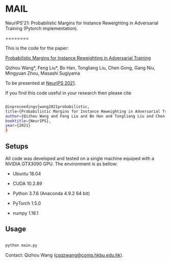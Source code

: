 # MAIL

NeurIPS'21: Probabilistic Margins for Instance Reweighting in Adversarial Training (Pytorch implementation).

========

This is the code for the paper:

[Probabilistic Margins for Instance Reweighting in Adversarial Training](https://arxiv.org/pdf/2106.07904.pdf)

Qizhou Wang*, Feng Liu*, Bo Han, Tongliang Liu, Chen Gong, Gang Niu, Mingyuan Zhou, Masashi Sugiyama

To be presented at [NeurIPS 2021](https://nips.cc/Conferences/2021/).

  

If you find this code useful in your research then please cite

```bash

@inproceedings{wang2021probabilistic,
title={Probabilistic Margins for Instance Reweighting in Adversarial Training,
author={Qizhou Wang and Feng Liu and Bo Han and Tongliang Liu and Chen Gong and Gang Niu and Mingyuan Zhou and Masashi Sugiyama},
booktitle={NeurIPS},
year={2021}
}

```

  

## Setups

All code was developed and tested on a single machine equiped with a NVIDIA GTX3090 GPU. The environment is as bellow:

  

- Ubuntu 18.04

- CUDA 10.2.89

- Python 3.7.6 (Anaconda 4.9.2 64 bit)

- PyTorch 1.5.0

- numpy 1.18.1

  

## Usage
 

```bash

python main.py

```
  


Contact: Qizhou Wang (csqzwang@comp.hkbu.edu.hk).

  

